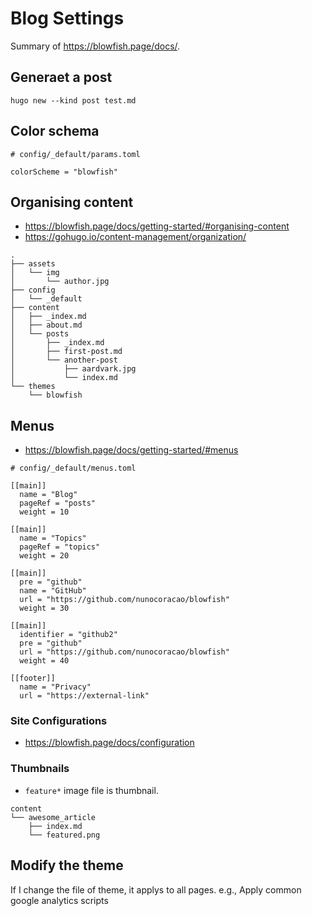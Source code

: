 # Blog Settings
Summary of https://blowfish.page/docs/.
## Generaet a post
`hugo new --kind post test.md`
## Color schema
```
# config/_default/params.toml

colorScheme = "blowfish"
```

## Organising content
- https://blowfish.page/docs/getting-started/#organising-content
- https://gohugo.io/content-management/organization/
```
.
├── assets
│   └── img
│       └── author.jpg
├── config
│   └── _default
├── content
│   ├── _index.md
│   ├── about.md
│   └── posts
│       ├── _index.md
│       ├── first-post.md
│       └── another-post
│           ├── aardvark.jpg
│           └── index.md
└── themes
    └── blowfish
```

## Menus
- https://blowfish.page/docs/getting-started/#menus
```
# config/_default/menus.toml

[[main]]
  name = "Blog"
  pageRef = "posts"
  weight = 10

[[main]]
  name = "Topics"
  pageRef = "topics"
  weight = 20

[[main]]
  pre = "github"
  name = "GitHub"
  url = "https://github.com/nunocoracao/blowfish"
  weight = 30

[[main]]
  identifier = "github2"
  pre = "github"
  url = "https://github.com/nunocoracao/blowfish"
  weight = 40

[[footer]]
  name = "Privacy"
  url = "https://external-link"

```

### Site Configurations
- https://blowfish.page/docs/configuration

### Thumbnails
- `feature*` image file is thumbnail.

```
content
└── awesome_article
    ├── index.md
    └── featured.png
```

## Modify the theme
If I change the file of theme, it applys to all pages.
e.g., Apply common google analytics scripts
